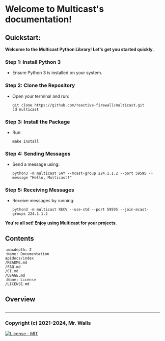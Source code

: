 # Welcome to Multicast's documentation!

## Quickstart:
**Welcome to the Multicast Python Library! Let's get you started quickly.**

### Step 1: Install Python 3

* Ensure Python 3 is installed on your system.

### Step 2: Clone the Repository

* Open your terminal and run:
  ```shell
  git clone https://github.com/reactive-firewall/multicast.git
  cd multicast
  ```

### Step 3: Install the Package

* Run:
  ```shell
  make install
  ```

### Step 4: Sending Messages

* Send a message using:
  ```shell
  python3 -m multicast SAY --mcast-group 224.1.1.2 --port 59595 --message "Hello, Multicast!"
  ```

### Step 5: Receiving Messages

* Receive messages by running:
  ```shell
  python3 -m multicast RECV --use-std --port 59595 --join-mcast-groups 224.1.1.2
  ```

**You're all set! Enjoy using Multicast for your projects.**



## Contents

```{toctree}
:maxdepth: 2
:Name: Documentation
apidocs/index
/README.md
/FAQ.md
/CI.md
/USAGE.md
:Name: License
/LICENSE.md
```

## Overview

```{autosummary}
```

---
### Copyright (c) 2021-2024, Mr. Walls

[![License - MIT](https://img.shields.io/github/license/reactive-firewall/multicast.svg?maxAge=3600)](https://github.com/reactive-firewall/multicast/blob/stable/LICENSE.md)
